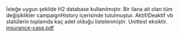 İsteğe uygun şekilde H2 database kullanılmıştır. Bir ilana ait olan tüm değişiklikler campaignHistory içerisinde tutulmuştur. Aktif/Deaktif vb statülerin toplamda kaç adet olduğu listelenmiştir. Unittest eksiktir.
[insurance-case.pdf](https://github.com/user-attachments/files/16238271/insurance-case.pdf)
